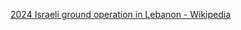 [2024 Israeli ground operation in Lebanon - Wikipedia](https://en.wikipedia.org/wiki/2024_Israeli_ground_operation_in_Lebanon)